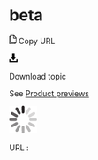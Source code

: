 # beta

![Copy URL](media/beta/Copy.png)
Copy URL

![Download](media/beta/Download.png)

Download topic

See [Product previews](https://worldready.cloudapp.net/Styleguide/Read?id=2700&topicid=29088)

![In progress](media/beta/activity-large.gif)

URL :

